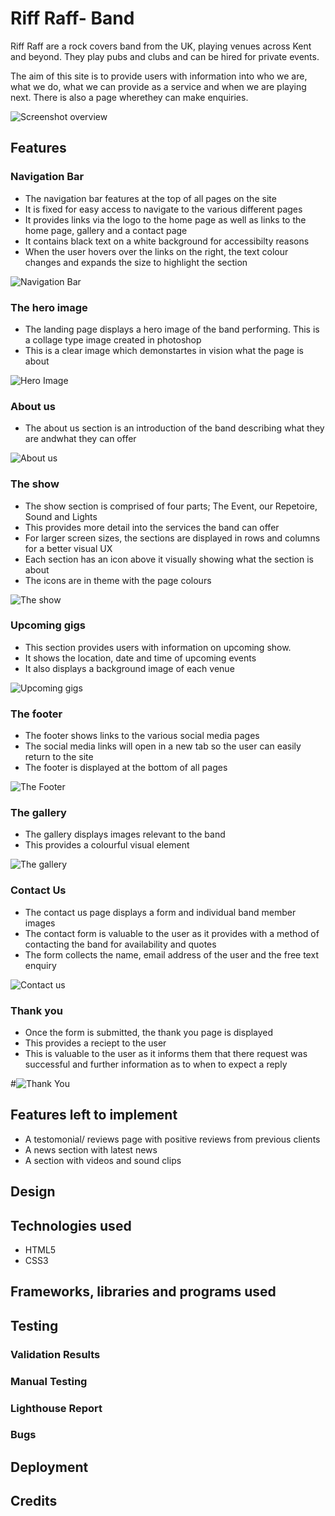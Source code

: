 # Riff Raff- Band

Riff Raff are a rock covers band from the UK, playing venues across Kent and beyond. They play pubs and clubs and can be hired for private events.

The aim of this site is to provide users with information into who we are, what we do, what we can provide as a service and when we are playing next. There is also a page wherethey can make enquiries.

![Screenshot overview](assests/images/Screenshot-overview.webp)

## Features

### Navigation Bar

- The navigation bar features at the top of all pages on the site
- It is fixed for easy access to navigate to the various different pages
- It provides links via the logo to the home page as well as links to the home page, gallery and a contact page
- It contains black text on a white background for accessibilty reasons
- When the user hovers over the links on the right, the text colour changes and expands the size to highlight the section

![Navigation Bar](assests/images/Screenshot-navbar.webp)

### The hero image

- The landing page displays a hero image of the band performing. This is a collage type image created in photoshop
- This is a clear image which demonstartes in vision what the page is about

![Hero Image](assests/images/Screenshot-hero.webp)

### About us

- The about us section is an introduction of the band describing what they are andwhat they can offer

![About us](assests/images/Screenshot-about.webp)

### The show

- The show section is comprised of four parts; The Event, our Repetoire, Sound and Lights
- This provides more detail into the services the band can offer
- For larger screen sizes, the sections are displayed in rows and columns for a better visual UX
- Each section has an icon above it visually showing what the section is about
- The icons are in theme with the page colours

![The show](assests/images/Screenshot-show.webp)

### Upcoming gigs

- This section provides users with information on upcoming show.
- It shows the location, date and time of upcoming events
- It also displays a background image of each venue

![Upcoming gigs](assests/images/Screenshot-upcoming.webp)

### The footer

- The footer shows links to the various social media pages
- The social media links will open in a new tab so the user can easily return to the site
- The footer is displayed at the bottom of all pages

![The Footer](assests/images/Screenshot-footer.webp)

### The gallery

- The gallery displays images relevant to the band
- This provides a colourful visual element

![The gallery](assests/images/Screenshot-gallery.webp)

### Contact Us

- The contact us page displays a form and individual band member images
- The contact form is valuable to the user as it provides with a method of contacting the band for availability and quotes
- The form collects the name, email address of the user and the free text enquiry

![Contact us](assests/images/Screenshot-contact.webp)

### Thank you

- Once the form is submitted, the thank you page is displayed
- This provides a reciept to the user
- This is valuable to the user as it informs them that there request was successful and further information as to when to expect a reply

#![Thank You](assests/images/Screenshot-thankyou.webp)

## Features left to implement

- A testomonial/ reviews page with positive reviews from previous clients
- A news section with latest news
- A section with videos and sound clips

## Design

## Technologies used

- HTML5
- CSS3

## Frameworks, libraries and programs used

## Testing

### Validation Results

### Manual Testing

### Lighthouse Report

### Bugs

## Deployment

## Credits
